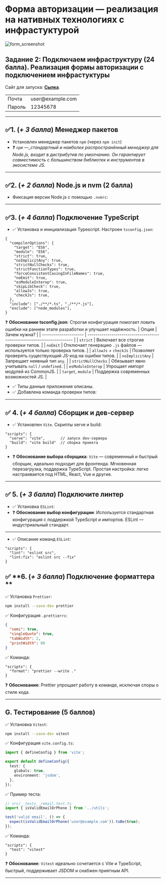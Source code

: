# Форма авторизации — реализация на нативных технологиях с инфрастуктурой

![form_screenshot](https://github.com/user-attachments/assets/b3afeec6-6c0c-40f5-a39b-32755897b318)

## Задание 2: Подключаем инфраструктуру (24 балла). Реализация формы авторизации с подключением инфрастуктуры

Сайт для запуска: [**Сылка**](https://schukin-slava.github.io/web_form_project/with-infrastructure/ 'сайт').

<table>
  <tr>
    <td>Почта</td>
    <td>user@example.com</td>
  </tr>
  <tr>
    <td>Пароль</td>
    <td>12345678</td>
  </tr>
</table>

---

## ✅**1. (_+ 3 балла_) Менеджер пакетов**

- Установлен менеджер пакетов `npm` (через `npm init`)
- ❓ _`npm` —\_стандартный и наиболее распространённый менеджер для Node.js, входит в дистрибутив по умолчанию. Он гарантирует совместимость с большинством библиотек и инструментов в экосистеме JS._

---

## ✅**2. (_+ 2 балла_) Node.js и nvm (2 балла)**

- Фиксация версии Node.js с помощью `.nvmrc`:

---

## ✅**3. (_+ 4 балла_) Подключение TypeScript**

- ✅ Установка и инициализация Typescript. Настроен `tsconfig.json`:

```jsonc
{
  "compilerOptions": {
    "target": "ES6",
    "module": "ES6",
    "strict": true,
    "noImplicitAny": true,
    "strictNullChecks": true,
    "strictFunctionTypes": true,
    "forceConsistentCasingInFileNames": true,
    "noEmit": true,
    "esModuleInterop": true,
    "skipLibCheck": true,
    "allowJs": true,
    "checkJs": true,
  },
  "include": ["./**/*.ts", "./**/*.js"],
  "exclude": ["node_modules"],
}
```

❓ **Обоснование tsconfig.json**: Строгая конфигурация помогает ловить ошибки на раннем этапе разработки и улучшает надёжность.
| Опция | Зачем нужна? |
| --------------------- | ---------------------------------------------------------------------- |
| `strict` | Включает все строгие проверки типов. |
| `noEmit` | Отключает генерацию `.js` файлов — используется только проверка типов. |
| `allowJs` + `checkJs` | Позволяет проверять существующий JS-код на ошибки типов. |
| `noImplicitAny` | Запрещает неявный тип `any`. |
| `strictNullChecks` | Обязывает явно учитывать `null` / `undefined`. |
| `esModuleInterop` | Упрощает импорт модулей из CommonJS. |
| `target`, `module` | Поддержка современных возможностей JS. |

- ✅ Типы данные приложения описаны.
- ✅ Добавлена команда проверки типов:

---

## ✅ **4. (_+ 4 балла_) Сборщик и дев-сервер**

- ✅ Установлен `Vite`. Скрипты serve и build:

```jsonc
"scripts": {
  "serve": "vite",       // запуск dev-сервера
  "build": "vite build"  // сборка проекта
}
```

- ❓ **Обоснование выбора сборщика**:
  `Vite` — современный и быстрый сборщик, идеально подходит для фронтенда. Мгновенная перезагрузка, поддержка TypeScript. Простая настройка: легко настраивается под HTML, React, Vue и другие.

---

## ✅ **5. (_+ 3 балла_) Подключите линтер**

- ✅ Установка `ESLint`:
- ❓ **Обоснование выбор конфигурации**:
  Используется стандартная конфигурация с поддержкой TypeScript и импортов. ESLint — индустриальный стандарт.

---

- ✅ Описание команд `ESLint`:

```jsonc
"scripts": {
  "lint": "eslint src",
  "lint:fix": "eslint src --fix"
}
```

## ✅ **6. (_+ 3 балла_) Подключение форматтера **

✅ Установка `Prettier`:

```bash
npm install --save-dev prettier
```

✅ Конфигурация `.prettierrc`:

```json
{
  "semi": true,
  "singleQuote": true,
  "tabWidth": 2,
  "printWidth": 80
}
```

✅ Команда:

```jsonc
"scripts": {
  "format": "prettier --write ."
}
```

❓ **Обоснование**:
Prettier упрощает работу в команде, исключая споры о стиле кода.

---

## G. Тестирование (5 баллов)

✅ Установка `Vitest`:

```bash
npm install --save-dev vitest
```

✅ Конфигурация `vite.config.ts`:

```ts
import { defineConfig } from 'vite';

export default defineConfig({
  test: {
    globals: true,
    environment: 'jsdom',
  },
});
```

✅ Пример теста:

```ts
// src/__tests__/email.test.ts
import { isValidEmailOrPhone } from '../utils';

test('valid email', () => {
  expect(isValidEmailOrPhone('user@example.com')).toBe(true);
});
```

✅ Команда:

```jsonc
"scripts": {
  "test": "vitest"
}
```

❓ **Обоснование**:
`Vitest` идеально сочетается с Vite и TypeScript, быстрый, поддерживает JSDOM и снабжен приятным API.

---
